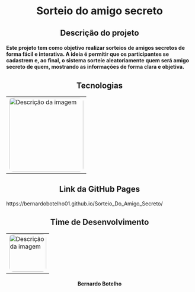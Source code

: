 <h1 align="center"><b>Sorteio do amigo secreto</b></h1>
<p></p>
<h2 align="center"><b>Descrição do projeto</b></h2>
<h4>Este projeto tem como objetivo realizar sorteios de amigos secretos de forma fácil e interativa. A ideia é permitir que os participantes se cadastrem e, ao final, o sistema sorteie aleatoriamente quem será amigo secreto de quem, mostrando as informações de forma clara e objetiva.</h4>
<p></p>
<h2 align="center"><b>Tecnologias</b></h2>
<table align="center">
  <tr>
    <td>
      <img src="https://github.com/user-attachments/assets/d463a296-8f3a-49e1-a791-ddef79d223d8" 
           alt="Descrição da imagem" 
           style="width: 200px; border-radius: 10px;">
    </td>
  </tr>
</table
<p></p>
<h2 align="center"><b>Link da GitHub Pages</b></h2>
https://bernardobotelho01.github.io/Sorteio_Do_Amigo_Secreto/
<p></p>
<h2 align="center"><b>Time de Desenvolvimento</b></h2>
<p></p>
<table align="center">
  <tr>
    <td>
     <img src="https://github.com/user-attachments/assets/2a5855c3-d74b-4a4f-8998-f029b264b535"
           alt="Descrição da imagem" 
           style="width: 100px; border-radius: 10px;">
    </td>
  </tr>
</table
   <p></p>  
  <h4 align="center"><b>Bernardo Botelho</b></h4>
